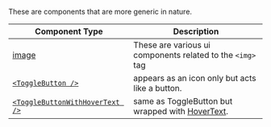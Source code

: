 These are components that are more generic in nature.

| Component Type | Description |
| -------------- | ----------- |
| [image](image/README.md) | These are various ui components related to the `<img>` tag |
| [`<ToggleButton />`](toggle-button.md) | appears as an icon only but acts like a button. |
| [`<ToggleButtonWithHoverText />`](toggle-button-with-hover-text.md) | same as ToggleButton but wrapped with [HoverText](../hover-text/hover-text.md). |
